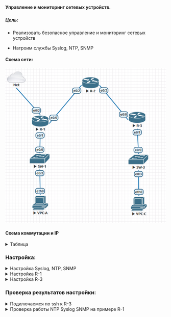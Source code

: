 #### Управление и мониторинг сетевых устройств.
###  




##### Цель:
* Реализовать безопасное управление и мониторинг сетевых устройств
 - Натроим службы Syslog, NTP, SNMP



#### Схема сети:

  ![alt-текст](/lab-2/img/map-2.png)

  #### Схема коммутации и IP
  <details>
  <summary>Таблица</summary>

  |Device| Interface|IP|comment|
  |:----:|:------|:-----|:--------|
  |R-1|Loopback0|1.1.1.1/24||
  |R-1|Ethernet0/1|192.168.1.1/24|link SW-1_e0/0|
  |R-1|Ethernet0/0|10.1.1.1/30|link R-2_e0/2|
  |R-1|Ethernet0/2|10.1.2.1/24|link Net_Cloud|
  ||
  |R-2|Loopback0|2.2.2.2/24||
  |R-2|Ethernet0/2|10.1.1.2/30|link R-1_e0/0|
  |R-2|Ethernet0/3|10.2.2.1/30|link R-3_e0/0|  
  ||
  |R-3|Loopback0|3.3.3.3/24||
  |R-3|Ethernet0/0|10.2.2.2/30|link R-2_e0/3|
  |R-3|Ethernet0/1|192.168.3.1/24|link SW-3_e0/0|
  ||
  |SW-1|Vlan 1|192.168.1.2/24||
  |SW-1|Ethernet0/0||link R-1_e0/2|
  |SW-1|Ethernet0/3||link VPC-A|  
  ||
  |SW-3|Vlan 1|192.168.3.2/24||
  |SW-3|Ethernet0/0||link R-3_e0/1|
  |SW-3|Ethernet0/3||link VPC-C|
  ||
  |VPC-A||192.168.1.3/24||
  |VPC-C||192.168.3.3/24||

  </details>



  ### Настройка:

  <details>
  <summary>Настройка Syslog, NTP, SNMP</summary>

``
Ниже приведена часть настроек R-1, полные настройки можно посмотреть в файле конфигукации. На остальных устройствах сделаны аналогичные настройки.
``

[файлы конфигурации](./conf/README.md)

``
SNMP
``
```
snmp-server community OtusLabRO RO
snmp-server host 7.7.7.7 version 2c OtusLabRO
```
``
Syslog
``
```
snmp-server community OtusLabRO RO
snmp-server host 7.7.7.7 version 2c OtusLabRO
```
``
NTP
``
```
ntp authentication-key 1 md5 06091B345F42081B 7
ntp authenticate
ntp server 7.7.7.7
```

</details>
</summary>

<details>
<summary>Настройка R-1</summary>

#### Ниже приведена часть настроек R-1, полные настройки можно посмотреть в файле конфигукации.
``
Минимальная длинна пароля сознатнельно сделана 6 знаков т.к. в домашней работе стоит задача настроить сам функцонал.
``

[файлы конфигурации](./conf/README.md)

```
service password-encryption
hostname R-1
security authentication failure rate 10 log
security passwords min-length 6
enable secret 9 $9$AmBka6PnVqs/tq$AlLlk.nt7XkoaAgIMnH8861aOFXiBiP6QPstKu1Hepc
no ip domain lookup
ip domain name otuslab.ru
username user01 secret 9 $9$heaj04nf2ZQzna$yip57i38QXr6NjkXGuKXvp50bVo.mg4q0zvwtcVIGL.
username admin privilege 15 secret 9 $9$ay0V5s1VhXDw7a$Fo4Lr019/Y/mGp/Jm5bEW0VRrlaROJtRwCIUIyBCoHs

```
</details>
</summary>

<details>
<summary>Настройка R-3</summary>

#### Ниже приведена часть настроек R-3, полные настройки можно посмотреть в файле конфигукации.
``
Минимальная длинна пароля сознатнельно сделана 6 знаков т.к. в домашней работе стоит задача настроить сам функцонал.
``

[файлы конфигурации](./conf/README.md)

```
auto secure

```
</details>
</summary>

### Проверка результатов настройки:

<details>
<summary>Подключаемся по ssh к R-3</summary

``
Подключенаемся с syslog сервера
``
```
# ssh -l Maxim 3.3.3.3 -oKexAlgorithms=+diffie-hellman-group1-sha1
The authenticity of host '3.3.3.3 (3.3.3.3)' can't be established.
RSA key fingerprint is SHA256:i6G4xzCWL/r6MJiicgqL2jajiv3ryWbXXJbkFkbMKiA.
Are you sure you want to continue connecting (yes/no/[fingerprint])? yes
Warning: Permanently added '3.3.3.3' (RSA) to the list of known hosts.
Password:
 LOGIN or LEAVE, ACCESS is DENIED!!!
R-3>en
Password:
R-3#show runn
Building configuration...

Current configuration : 3611 bytes
!
! No configuration change since last restart
!
version 15.4
no service pad
service tcp-keepalives-in
service tcp-keepalives-out
service timestamps debug datetime msec localtime show-timezone
service timestamps log datetime msec localtime show-timezone
service password-encryption
service sequence-numbers
!
hostname R-3
!
boot-start-marker
boot-end-marker
!
!
security authentication failure rate 10 log
security passwords min-length 6
logging console critical
logging monitor errors
enable secret 5 $1$xIYo$N42BjPBsB6NrpfKL8jLe3/
enable password 7 0229104E182A0E237E5B
!
aaa new-model
!
!
aaa authentication login local_auth local
!
!

R-3#Connection to 3.3.3.3 closed by remote host.
Connection to 3.3.3.3 closed.

```


</details>
</summary>

<details>
<summary>Проверка работы NTP Syslog SNMP на примере R-1</summary

``
NTP
``
```
R-1#show ntp status
Clock is synchronized, stratum 3, reference is 7.7.7.7
nominal freq is 250.0000 Hz, actual freq is 250.0000 Hz, precision is 2**10
ntp uptime is 781200 (1/100 of seconds), resolution is 4000
reference time is E762846F.E147B080 (14:28:47.880 MSK Fri Jan 6 2023)
clock offset is -3.9638 msec, root delay is 6.44 msec
root dispersion is 54.81 msec, peer dispersion is 3.69 msec
loopfilter state is 'CTRL' (Normal Controlled Loop), drift is -0.000000033 s/s

```
``
Syslog проверим логи на удалённом сервере 7.7.7.7
``
```
# tail -f /data/syslog/1.1.1.1/2023_01_syslog.log
Jan  6 13:24:18 one.one.one.one 54: 000051: Jan  6 10:24:17: %PARSER-5-CFGLOG_LOGGEDCMD: User:console  logged command:ip ssh authentication-retries 2
Jan  6 13:24:18 one.one.one.one 55: 000052: Jan  6 10:24:17: %PARSER-5-CFGLOG_LOGGEDCMD: User:console  logged command:ip ssh logging events
Jan  6 13:24:20 one.one.one.one 56: 000053: Jan  6 10:24:19: %PARSER-5-CFGLOG_LOGGEDCMD: User:console  logged command:ip ssh version 2
Jan  6 13:24:40 one.one.one.one 57: 000054: Jan  6 10:24:39: %SYS-5-CONFIG_I: Configured from console by console
Jan  6 13:36:07 one.one.one.one 58: 000055: Jan  6 10:36:06: %PARSER-5-CFGLOG_LOGGEDCMD: User:console  logged command:!exec: enable
Jan  6 14:20:39 one.one.one.one 59: 000056: Jan  6 11:20:38: %PARSER-5-CFGLOG_LOGGEDCMD: User:console  logged command:!exec: enable
Jan  6 14:20:51 one.one.one.one 60: 000057: Jan  6 11:20:50: %PARSER-5-CFGLOG_LOGGEDCMD: User:console  logged command:snmp-server community * ro
Jan  6 14:20:51 one.one.one.one 61: 000058: Jan  6 11:20:50: %PARSER-5-CFGLOG_LOGGEDCMD: User:console  logged command:snmp-server host 7.7.7.7 version 2c *
Jan  6 14:20:54 one.one.one.one 62: 000059: Jan  6 11:20:53: %SYS-5-CONFIG_I: Configured from console by console
Jan  6 14:39:02 one.one.one.one 63: 000060: Jan  6 11:39:01: %PARSER-5-CFGLOG_LOGGEDCMD: User:console  logged command:!exec: enable

```
``
SNMP
``
```
# /usr/bin/snmpwalk -v2c -c OtusLabRO 1.1.1.1
iso.3.6.1.2.1.1.1.0 = STRING: "Cisco IOS Software, Linux Software (I86BI_LINUX-ADVENTERPRISEK9-M), Version 15.4(2)T4, DEVELOPMENT TEST SOFTWARE
Technical Support: http://www.cisco.com/techsupport
Copyright (c) 1986-2015 by Cisco Systems, Inc.
Compiled Thu 08-Oct-15 21:21 by prod_re+"
iso.3.6.1.2.1.1.2.0 = OID: iso.3.6.1.4.1.9.1.1
iso.3.6.1.2.1.1.3.0 = Timeticks: (797708) 2:12:57.08
iso.3.6.1.2.1.1.4.0 = ""
iso.3.6.1.2.1.1.5.0 = STRING: "R-1.otuslab.ru"
```
</details>
</summary>
